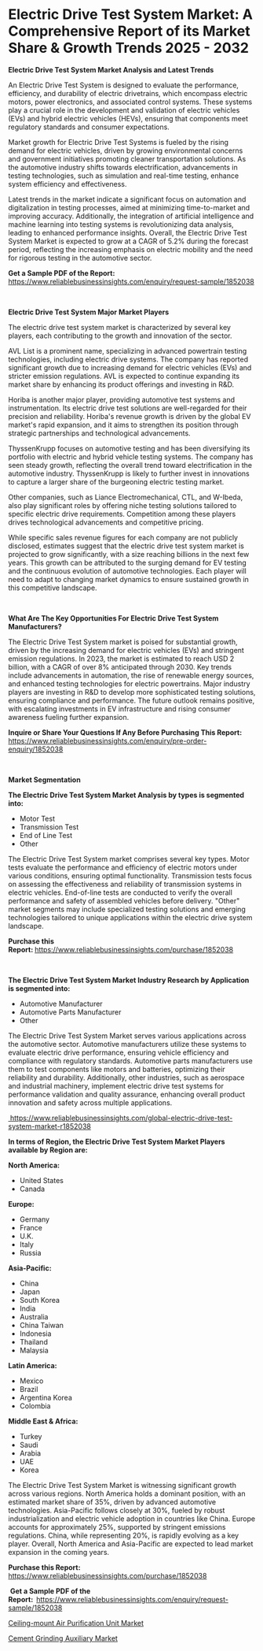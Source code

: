 <p><h1>Electric Drive Test System Market: A Comprehensive Report of its Market Share & Growth Trends 2025 - 2032</h1></p><p><strong>Electric Drive Test System Market Analysis and Latest Trends</strong></p>
<p><p>An Electric Drive Test System is designed to evaluate the performance, efficiency, and durability of electric drivetrains, which encompass electric motors, power electronics, and associated control systems. These systems play a crucial role in the development and validation of electric vehicles (EVs) and hybrid electric vehicles (HEVs), ensuring that components meet regulatory standards and consumer expectations.</p><p>Market growth for Electric Drive Test Systems is fueled by the rising demand for electric vehicles, driven by growing environmental concerns and government initiatives promoting cleaner transportation solutions. As the automotive industry shifts towards electrification, advancements in testing technologies, such as simulation and real-time testing, enhance system efficiency and effectiveness.</p><p>Latest trends in the market indicate a significant focus on automation and digitalization in testing processes, aimed at minimizing time-to-market and improving accuracy. Additionally, the integration of artificial intelligence and machine learning into testing systems is revolutionizing data analysis, leading to enhanced performance insights. Overall, the Electric Drive Test System Market is expected to grow at a CAGR of 5.2% during the forecast period, reflecting the increasing emphasis on electric mobility and the need for rigorous testing in the automotive sector.</p></p>
<p><strong>Get a Sample PDF of the Report:&nbsp;</strong> <a href="https://www.reliablebusinessinsights.com/enquiry/request-sample/1852038?utm_campaign=115&utm_medium=2&utm_source=Github&utm_content=ia&utm_term=07012025&utm_id=electric-drive-test-system">https://www.reliablebusinessinsights.com/enquiry/request-sample/1852038</a></p>
<p>&nbsp;</p>
<p><strong>Electric Drive Test System Major Market Players</strong></p>
<p><p>The electric drive test system market is characterized by several key players, each contributing to the growth and innovation of the sector. </p><p>AVL List is a prominent name, specializing in advanced powertrain testing technologies, including electric drive systems. The company has reported significant growth due to increasing demand for electric vehicles (EVs) and stricter emission regulations. AVL is expected to continue expanding its market share by enhancing its product offerings and investing in R&D.</p><p>Horiba is another major player, providing automotive test systems and instrumentation. Its electric drive test solutions are well-regarded for their precision and reliability. Horiba's revenue growth is driven by the global EV market's rapid expansion, and it aims to strengthen its position through strategic partnerships and technological advancements.</p><p>ThyssenKrupp focuses on automotive testing and has been diversifying its portfolio with electric and hybrid vehicle testing systems. The company has seen steady growth, reflecting the overall trend toward electrification in the automotive industry. ThyssenKrupp is likely to further invest in innovations to capture a larger share of the burgeoning electric testing market.</p><p>Other companies, such as Liance Electromechanical, CTL, and W-Ibeda, also play significant roles by offering niche testing solutions tailored to specific electric drive requirements. Competition among these players drives technological advancements and competitive pricing.</p><p>While specific sales revenue figures for each company are not publicly disclosed, estimates suggest that the electric drive test system market is projected to grow significantly, with a size reaching billions in the next few years. This growth can be attributed to the surging demand for EV testing and the continuous evolution of automotive technologies. Each player will need to adapt to changing market dynamics to ensure sustained growth in this competitive landscape.</p></p>
<p>&nbsp;</p>
<p><strong>What Are The Key Opportunities For Electric Drive Test System Manufacturers?</strong></p>
<p><p>The Electric Drive Test System market is poised for substantial growth, driven by the increasing demand for electric vehicles (EVs) and stringent emission regulations. In 2023, the market is estimated to reach USD 2 billion, with a CAGR of over 8% anticipated through 2030. Key trends include advancements in automation, the rise of renewable energy sources, and enhanced testing technologies for electric powertrains. Major industry players are investing in R&D to develop more sophisticated testing solutions, ensuring compliance and performance. The future outlook remains positive, with escalating investments in EV infrastructure and rising consumer awareness fueling further expansion.</p></p>
<p><strong>Inquire or Share Your Questions If Any Before Purchasing This Report:</strong> <a href="https://www.reliablebusinessinsights.com/enquiry/pre-order-enquiry/1852038?utm_campaign=115&utm_medium=2&utm_source=Github&utm_content=ia&utm_term=07012025&utm_id=electric-drive-test-system">https://www.reliablebusinessinsights.com/enquiry/pre-order-enquiry/1852038</a></p>
<p>&nbsp;</p>
<p><strong>Market Segmentation</strong></p>
<p><strong>The Electric Drive Test System Market Analysis by types is segmented into:</strong></p>
<p><ul><li>Motor Test</li><li>Transmission Test</li><li>End of Line Test</li><li>Other</li></ul></p>
<p><p>The Electric Drive Test System market comprises several key types. Motor tests evaluate the performance and efficiency of electric motors under various conditions, ensuring optimal functionality. Transmission tests focus on assessing the effectiveness and reliability of transmission systems in electric vehicles. End-of-line tests are conducted to verify the overall performance and safety of assembled vehicles before delivery. "Other" market segments may include specialized testing solutions and emerging technologies tailored to unique applications within the electric drive system landscape.</p></p>
<p><strong>Purchase this Report:&nbsp;</strong><a href="https://www.reliablebusinessinsights.com/purchase/1852038?utm_campaign=115&utm_medium=2&utm_source=Github&utm_content=ia&utm_term=07012025&utm_id=electric-drive-test-system">https://www.reliablebusinessinsights.com/purchase/1852038</a></p>
<p>&nbsp;</p>
<p><strong>The Electric Drive Test System Market Industry Research by Application is segmented into:</strong></p>
<p><ul><li>Automotive Manufacturer</li><li>Automotive Parts Manufacturer</li><li>Other</li></ul></p>
<p><p>The Electric Drive Test System Market serves various applications across the automotive sector. Automotive manufacturers utilize these systems to evaluate electric drive performance, ensuring vehicle efficiency and compliance with regulatory standards. Automotive parts manufacturers use them to test components like motors and batteries, optimizing their reliability and durability. Additionally, other industries, such as aerospace and industrial machinery, implement electric drive test systems for performance validation and quality assurance, enhancing overall product innovation and safety across multiple applications.</p></p>
<p><a href="https://www.reliablebusinessinsights.com/global-electric-drive-test-system-market-r1852038?utm_campaign=115&utm_medium=2&utm_source=Github&utm_content=ia&utm_term=07012025&utm_id=electric-drive-test-system">&nbsp;https://www.reliablebusinessinsights.com/global-electric-drive-test-system-market-r1852038</a></p>
<p><strong>In terms of Region, the Electric Drive Test System Market Players available by Region are:</strong></p>
<p>
    <p> <strong> North America: </strong>
        <ul>
            <li>United States</li>
            <li>Canada</li>
        </ul>
        </p> 
    <p> <strong> Europe: </strong>
        <ul>
            <li>Germany</li>
            <li>France</li>
            <li>U.K.</li>
            <li>Italy</li>
            <li>Russia</li>
        </ul>
        </p> 
    <p> <strong> Asia-Pacific: </strong>
        <ul>
            <li>China</li>
            <li>Japan</li>
            <li>South Korea</li>
            <li>India</li>
            <li>Australia</li>
            <li>China Taiwan</li>
            <li>Indonesia</li>
            <li>Thailand</li>
            <li>Malaysia</li>
        </ul>
        </p> 
    <p> <strong> Latin America: </strong>
        <ul>
            <li>Mexico</li>
            <li>Brazil</li>
            <li>Argentina Korea</li>
            <li>Colombia</li>
        </ul>
        </p> 
    <p> <strong> Middle East & Africa: </strong>
        <ul>
            <li>Turkey</li>
            <li>Saudi</li>
            <li>Arabia</li>
            <li>UAE</li>
            <li>Korea</li>
        </ul>
    </p>
    </p>
<p><p>The Electric Drive Test System Market is witnessing significant growth across various regions. North America holds a dominant position, with an estimated market share of 35%, driven by advanced automotive technologies. Asia-Pacific follows closely at 30%, fueled by robust industrialization and electric vehicle adoption in countries like China. Europe accounts for approximately 25%, supported by stringent emissions regulations. China, while representing 20%, is rapidly evolving as a key player. Overall, North America and Asia-Pacific are expected to lead market expansion in the coming years.</p></p>
<p><strong>Purchase this Report: </strong><a href="https://www.reliablebusinessinsights.com/purchase/1852038?utm_campaign=115&utm_medium=2&utm_source=Github&utm_content=ia&utm_term=07012025&utm_id=electric-drive-test-system">https://www.reliablebusinessinsights.com/purchase/1852038</a></p>
<p>&nbsp;<strong>Get a Sample PDF of the Report:&nbsp;&nbsp;</strong><a href="https://www.reliablebusinessinsights.com/enquiry/request-sample/1852038?utm_campaign=115&utm_medium=2&utm_source=Github&utm_content=ia&utm_term=07012025&utm_id=electric-drive-test-system">https://www.reliablebusinessinsights.com/enquiry/request-sample/1852038</a></p>
<p><strong></strong></p>
<p><p><a href="https://github.com/bogganbillie6969/Market-Research-Report-List-1/blob/main/ceiling-mount-air-purification-unit-market.md?utm_campaign=115&utm_medium=2&utm_source=Github&utm_content=ia&utm_term=07012025&utm_id=electric-drive-test-system">Ceiling-mount Air Purification Unit Market</a></p><p><a href="https://github.com/donnettaletizia/Market-Research-Report-List-1/blob/main/cement-grinding-auxiliary-market.md?utm_campaign=115&utm_medium=2&utm_source=Github&utm_content=ia&utm_term=07012025&utm_id=electric-drive-test-system">Cement Grinding Auxiliary Market</a></p></p>